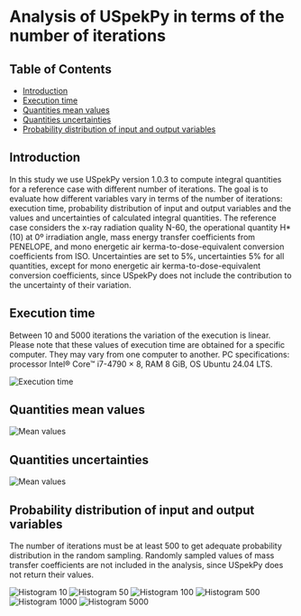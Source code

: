 # Analysis of USpekPy in terms of the number of iterations

## Table of Contents
- [Introduction](#introduction)
- [Execution time](#execution-time)
- [Quantities mean values](#quantities-mean-values)
- [Quantities uncertainties](#quantities-uncertainties)
- [Probability distribution of input and output variables](#probability-distribution-of-input-and-output-variables)

## Introduction

In this study we use USpekPy version 1.0.3 to compute integral quantities for a reference case with different number of 
iterations.
The goal is to evaluate how different variables vary in terms of the number of iterations: execution time, probability 
distribution of input and output variables and the values and uncertainties of calculated integral quantities. 
The reference case considers the x-ray radiation quality N-60, the operational quantity H*(10) at 0º irradiation angle, 
mass energy transfer coefficients from PENELOPE, and mono energetic air kerma-to-dose-equivalent conversion coefficients
from ISO. 
Uncertainties are set to 5%, uncertainties 5% for all quantities, except for mono energetic air kerma-to-dose-equivalent 
conversion coefficients, since USpekPy does not include the contribution to the uncertainty of their variation.

## Execution time

Between 10 and 5000 iterations the variation of the execution is linear.
Please note that these values of execution time are obtained for a specific computer. 
They may vary from one computer to another.
PC specifications: processor Intel® Core™ i7-4790 × 8, RAM 8 GiB, OS Ubuntu 24.04 LTS.  

![Execution time](output/execution_time_second_run.png)

## Quantities mean values

![Mean values](output/mean_values.png)

## Quantities uncertainties

![Mean values](output/relative_uncertainties.png)

## Probability distribution of input and output variables

The number of iterations must be at least 500 to get adequate probability distribution in the random sampling.
Randomly sampled values of mass transfer coefficients are not included in the analysis, since USpekPy does not return 
their values.

![Histogram 10](output/histogram_10.png)
![Histogram 50](output/histogram_50.png)
![Histogram 100](output/histogram_100.png)
![Histogram 500](output/histogram_500.png)
![Histogram 1000](output/histogram_1000.png)
![Histogram 5000](output/histogram_5000.png)